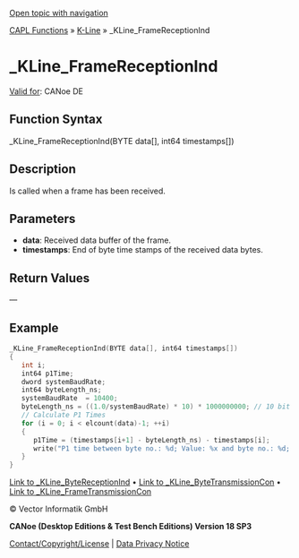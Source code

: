 [Open topic with navigation](../../../../../CANoeDEFamily.htm#Topics/CAPLFunctions/KLine/Functions/CAPLfunctionKLineFrameReceptionInd.md)

[CAPL Functions](../../CAPLfunctions.md) » [K-Line](../CAPLfunctionsKLineOverview.md) » _KLine_FrameReceptionInd

# _KLine_FrameReceptionInd

[Valid for](../../../Shared/FeatureAvailability.md):  CANoe DE

## Function Syntax

_KLine_FrameReceptionInd(BYTE data[], int64 timestamps[])

## Description

Is called when a frame has been received.

## Parameters

- **data**: Received data buffer of the frame.
- **timestamps**: End of byte time stamps of the received data bytes.

## Return Values

—

## Example

```c
_KLine_FrameReceptionInd(BYTE data[], int64 timestamps[])
{
   int i;
   int64 p1Time;
   dword systemBaudRate;
   int64 byteLength_ns;
   systemBaudRate  = 10400;
   byteLength_ns = ((1.0/systemBaudRate) * 10) * 1000000000; // 10 bit times in ns
   // Calculate P1 Times
   for (i = 0; i < elcount(data)-1; ++i)
   {
      p1Time = (timestamps[i+1] - byteLength_ns) - timestamps[i];
      write("P1 time between byte no.: %d; Value: %x and byte no.: %d; Value: %x == [%.6f]\n ", i, data[i], i+1, data[i+1], p1Time/1000000000.0);
   }
}
```

[Link to _KLine_ByteReceptionInd](CAPLfunctionKLineByteReceptionInd.md) • [Link to _KLine_ByteTransmissionCon](CAPLfunctionKLineByteTransmissionCon.md) • [Link to _KLine_FrameTransmissionCon](CAPLfunctionKLineFrameTransmissionCon.md)

© Vector Informatik GmbH

**CANoe (Desktop Editions & Test Bench Editions) Version 18 SP3**

[Contact/Copyright/License](../../../Shared/ContactCopyrightLicense.md) | [Data Privacy Notice](https://www.vector.com/int/en/company/get-info/privacy-policy/)